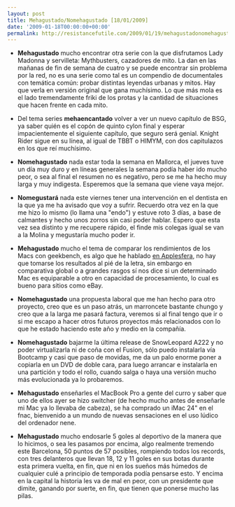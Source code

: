 ```yaml
---
layout: post
title: Mehagustado/Nomehagustado [18/01/2009]
date: '2009-01-18T00:00:00+00:00'
permalink: http://resistancefutile.com/2009/01/19/mehagustadonomehagustado-18012009/
---
```

- <strong>Mehagustado</strong> mucho encontrar otra serie con la que disfrutamos Lady Madonna y servilleta: Mythbusters, cazadores de mito. La dan en las mañanas de fin de semana de cuatro y se puede encontrar sin problema por la red, no es una serie como tal es un compendio de documentales con temática común: probar distintas leyendas urbanas y mitos. Hay que verla en versión original que gana muchísimo. Lo que más mola es el lado tremendamente friki de los protas y la cantidad de situaciones que hacen frente en cada mito. 

- Del tema series <strong>mehaencantado</strong> volver a ver un nuevo capítulo de BSG, ya saber quién es el copón de quinto cylon final y esperar impacientemente el siguiente capítulo, que seguro será genial. Knight Rider sigue en su línea, al igual de TBBT o HIMYM, con dos capitulazos en los que reí muchísimo.

- <strong>Nomehagustado</strong> nada estar toda la semana en Mallorca, el jueves tuve un día muy duro y en líneas generales la semana podía haber ido mucho peor, o sea al final el resumen no es negativo, pero se me ha hecho muy larga y muy indigesta. Esperemos que la semana que viene vaya mejor.

- <strong>Nomegustará</strong> nada este viernes tener una intervención en el dentista en la que ya me ha avisado que voy a sufrir. Recuerdo otra vez en la que me hizo lo mismo (lo llama una "endo") y estuve roto 3 días, a base de calmantes y hecho unos zorros sin casi poder hablar. Espero que esta vez sea distinto y me recupere rápido, el finde mis colegas igual se van a la Molina y megustaría mucho poder ir.

- <strong>Mehagustado</strong> mucho el tema de comparar los rendimientos de los Macs con geekbench, es algo que he hablado <a href="http://www.applesfera.com/2009/01/18-geeekbench-mantiene-comparativas-de-rendimiento-de-todos-los-macs">en Applesfera</a>, no hay que tomarse los resultados al pié de la letra, sin embargo en comparativa global o a grandes rasgos sí nos dice si un determinado Mac es equiparable a otro en capacidad de procesamiento, lo cual es bueno para sitios como eBay. 

- <strong>Nomehagustado</strong> una propuesta laboral que me han hecho para otro proyecto, creo que es un paso atrás, un marroncete bastante chungo y creo que a la larga me pasará factura, veremos si al final tengo que ir o si me escapo a hacer otros futuros proyectos más relacionados con lo que he estado haciendo este año y medio en la compañía.

- <strong>Nomehagustado</strong> bajarme la última release de SnowLeopard A222 y no poder virtualizarla ni de coña con el Fusion, sólo puedo instalarla vía Bootcamp y casi que paso de movidas, me da un palo enorme poner a copiarla en un DVD de doble cara, para luego arrancar e instalarla en una partición y todo el rollo, cuando salga o haya una versión mucho más evolucionada ya lo probaremos.

- <strong>Mehagustado</strong> enseñarles el MacBook Pro a gente del curro y saber que uno de ellos ayer se hizo switcher (de hecho mucho antes de enseñarle mi Mac ya lo llevaba de cabeza), se ha comprado un iMac 24" en el fnac, bienvenido a un mundo de nuevas sensaciones en el uso lúdico del ordenador nene.

- <strong>Mehagustado</strong> mucho endosarle 5 goles al deportivo de la manera que lo hicimos, o sea les pasamos por encima, algo realmente tremendo este Barcelona, 50 puntos de 57 posibles, rompiendo todos los records, con tres delanteros que llevan 18, 12 y 11 goles en sus botas durante esta primera vuelta, en fin, que ni en los sueños más húmedos de cualquier culé a principio de temporada podía pensarse esto. Y encima en la capital la historia les va de mal en peor, con un presidente que dimite, ganando por suerte, en fin, que tienen que ponerse mucho las pilas.
